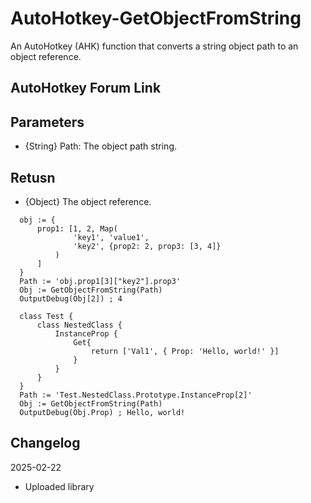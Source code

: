 # AutoHotkey-GetObjectFromString
An AutoHotkey (AHK) function that converts a string object path to an object reference.

## AutoHotkey Forum Link

## Parameters
- {String} Path: The object path string.

## Retusn
- {Object} The object reference.


```ahk
  obj := {
      prop1: [1, 2, Map(
              'key1', 'value1',
              'key2', {prop2: 2, prop3: [3, 4]}
          )
      ]
  }
  Path := 'obj.prop1[3]["key2"].prop3'
  Obj := GetObjectFromString(Path)
  OutputDebug(Obj[2]) ; 4

  class Test {
      class NestedClass {
          InstanceProp {
              Get{
                  return ['Val1', { Prop: 'Hello, world!' }]
              }
          }
      }
  }
  Path := 'Test.NestedClass.Prototype.InstanceProp[2]'
  Obj := GetObjectFromString(Path)
  OutputDebug(Obj.Prop) ; Hello, world!
```

## Changelog
2025-02-22
- Uploaded library
